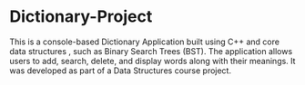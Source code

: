 # Dictionary-Project
This is a console-based  Dictionary Application  built using  C++ and core data structures , such as Binary Search Trees (BST). The application allows users to add, search, delete, and display words along with their meanings. It was developed as part of a Data Structures course project.

